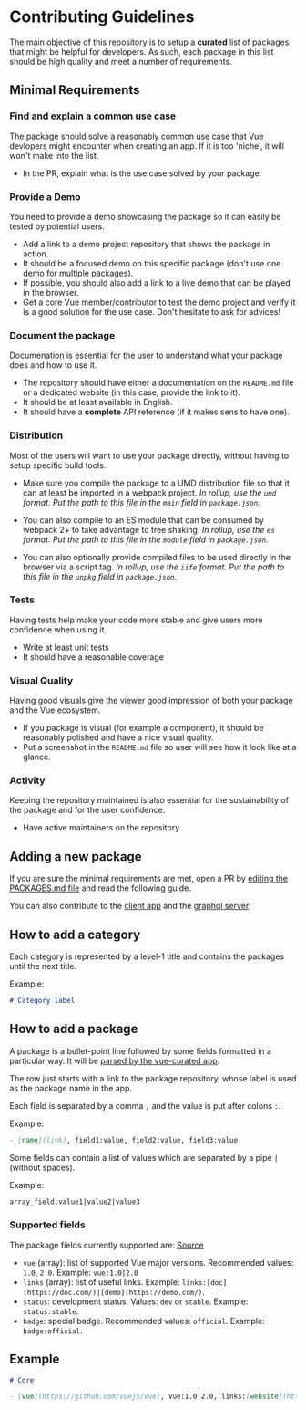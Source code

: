 # Contributing Guidelines

The main objective of this repository is to setup a **curated** list of packages that might be helpful for developers.
As such, each package in this list should be high quality and meet a number of requirements.

## Minimal Requirements

### Find and explain a common use case

The package should solve a reasonably common use case that Vue devlopers might encounter when creating an app.
If it is too 'niche', it will won't make into the list.

- In the PR, explain what is the use case solved by your package.

### Provide a Demo

You need to provide a demo showcasing the package so it can easily be tested by potential users.

- Add a link to a demo project repository that shows the package in action.
- It should be a focused demo on this specific package (don't use one demo for multiple packages).
- If possible, you should also add a link to a live demo that can be played in the browser.
- Get a core Vue member/contributor to test the demo project and verify it is a good solution for the use case. Don't hesitate to ask for advices!

### Document the package

Documenation is essential for the user to understand what your package does and how to use it.

- The repository should have either a documentation on the `README.md` file or a dedicated website (in this case, provide the link to it).
- It should be at least available in English.
- It should have a **complete** API reference (if it makes sens to have one).

### Distribution

Most of the users will want to use your package directly, without having to setup specific build tools.

- Make sure you compile the package to a UMD distribution file so that it can at least be imported in a webpack project.
*In rollup, use the `umd` format.*
*Put the path to this file in the `main` field in `package.json`.*

- You can also compile to an ES module that can be consumed by webpack 2+ to take advantage to tree shaking.
*In rollup, use the `es` format.*
*Put the path to this file in the `module` field in `package.json`.*

- You can also optionally provide compiled files to be used directly in the browser via a script tag.
*In rollup, use the `iife` format.*
*Put the path to this file in the `unpkg` field in `package.json`.*

### Tests

Having tests help make your code more stable and give users more confidence when using it.

- Write at least unit tests
- It should have a reasonable coverage

### Visual Quality

Having good visuals give the viewer good impression of both your package and the Vue ecosystem.

- If you package is visual (for example a component), it should be reasonably polished and have a nice visual quality.
- Put a screenshot in the `README.md` file so user will see how it look like at a glance.

### Activity

Keeping the repository maintained is also essential for the sustainability of the package and for the user confidence.

- Have active maintainers on the repository

## Adding a new package

If you are sure the minimal requirements are met, open a PR by [editing the PACKAGES.md file](https://github.com/vuejs/vue-curated/edit/master/PACKAGES.md) and read the following guide.

You can also contribute to the [client app](https://github.com/vuejs/vue-curated-client) and the [graphql server](https://github.com/vuejs/vue-curated-server)!

## How to add a category

Each category is represented by a level-1 title and contains the packages until the next title.

Example:

```markdown
# Category label
```

## How to add a package

A package is a bullet-point line followed by some fields formatted in a particular way. It will be [parsed by the vue-curated app](https://github.com/vuejs/vue-curated-server/blob/master/src/utils/parse.js#L17).

The row just starts with a link to the package repository, whose label is used as the package name in the app.

Each field is separated by a comma `,` and the value is put after colons `:`.

Example:

```markdown
- [name](link), field1:value, field2:value, field3:value
```

Some fields can contain a list of values which are separated by a pipe `|` (without spaces).

Example:

```markdown
array_field:value1|value2|value3
```

### Supported fields

The package fields currently supported are: [Source](https://github.com/vuejs/vue-curated-server/blob/master/src/providers/github.js#L28)

- `vue` (array): list of supported Vue major versions. Recommended values: `1.0`, `2.0`. Example: `vue:1.0|2.0`
- `links` (array): list of useful links. Example: `links:[doc](https://doc.com/)|[demo](https://demo.com/)`.
- `status`: development status. Values: `dev` or `stable`. Example: `status:stable`.
- `badge`: special badge. Recommended values: `official`. Example: `badge:official`.


## Example

```markdown
# Core

- [vue](https://github.com/vuejs/vue), vue:1.0|2.0, links:[website](https://vuejs.org/)|[guide](https://vuejs.org/v2/guide/)|[api](https://vuejs.org/v2/api/)|[examples](https://vuejs.org/v2/examples/), badge:official, status:stable
```

